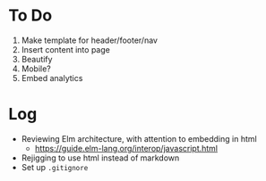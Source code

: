 # To Do

1. Make template for header/footer/nav
1. Insert content into page
1. Beautify
1. Mobile?
1. Embed analytics

# Log

* Reviewing Elm architecture, with attention to embedding in html
    * https://guide.elm-lang.org/interop/javascript.html
* Rejigging to use html instead of markdown
* Set up `.gitignore`